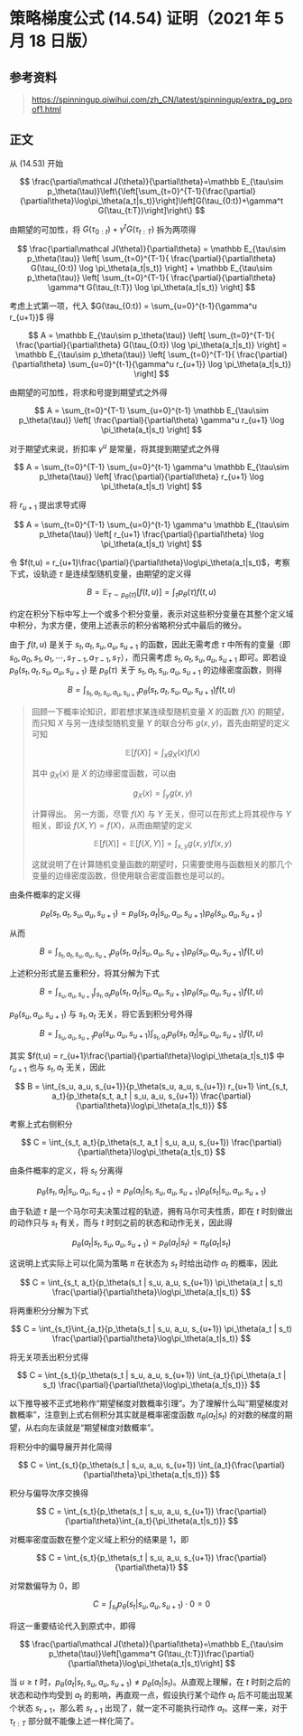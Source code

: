 # 策略梯度公式 $(14.54)$ 证明（2021 年 5 月 18 日版）

## 参考资料

> <https://spinningup.qiwihui.com/zh_CN/latest/spinningup/extra_pg_proof1.html>

## 正文

从 $(14.53)$ 开始

$$
\frac{\partial\mathcal J(\theta)}{\partial\theta}=\mathbb E_{\tau\sim p_\theta(\tau)}\left\{\left[\sum_{t=0}^{T-1}{\frac{\partial}{\partial\theta}\log\pi_\theta(a_t|s_t)}\right]\left[G(\tau_{0:t})+\gamma^t G(\tau_{t:T})\right]\right\}
$$

由期望的可加性，将 $G(\tau_{0:t})+\gamma^t G(\tau_{t:T})$ 拆为两项得

$$
\frac{\partial\mathcal J(\theta)}{\partial\theta}
= \mathbb E_{\tau\sim p_\theta(\tau)} \left[ \sum_{t=0}^{T-1}{ \frac{\partial}{\partial\theta} G(\tau_{0:t}) \log \pi_\theta(a_t|s_t)} \right] + \mathbb E_{\tau\sim p_\theta(\tau)} \left[ \sum_{t=0}^{T-1}{ \frac{\partial}{\partial\theta} \gamma^t G(\tau_{t:T}) \log \pi_\theta(a_t|s_t)} \right]
$$

考虑上式第一项，代入 $G(\tau_{0:t}) = \sum_{u=0}^{t-1}{\gamma^u r_{u+1}}$ 得

$$
A = \mathbb E_{\tau\sim p_\theta(\tau)} \left[ \sum_{t=0}^{T-1}{ \frac{\partial}{\partial\theta} G(\tau_{0:t}) \log \pi_\theta(a_t|s_t)} \right]
= \mathbb E_{\tau\sim p_\theta(\tau)} \left[ \sum_{t=0}^{T-1}{ \frac{\partial}{\partial\theta} \sum_{u=0}^{t-1}{\gamma^u r_{u+1}} \log \pi_\theta(a_t|s_t)} \right]
$$

由期望的可加性，将求和号提到期望式之外得

$$
A = \sum_{t=0}^{T-1} \sum_{u=0}^{t-1} \mathbb E_{\tau\sim p_\theta(\tau)} \left[ \frac{\partial}{\partial\theta} \gamma^u r_{u+1} \log \pi_\theta(a_t|s_t) \right]
$$

对于期望式来说，折扣率 $\gamma^u$ 是常量，将其提到期望式之外得

$$
A = \sum_{t=0}^{T-1} \sum_{u=0}^{t-1} \gamma^u \mathbb E_{\tau\sim p_\theta(\tau)} \left[ \frac{\partial}{\partial\theta} r_{u+1} \log \pi_\theta(a_t|s_t) \right]
$$

将 $r_{u+1}$ 提出求导式得

$$
A = \sum_{t=0}^{T-1} \sum_{u=0}^{t-1} \gamma^u \mathbb E_{\tau\sim p_\theta(\tau)} \left[ r_{u+1} \frac{\partial}{\partial\theta} \log \pi_\theta(a_t|s_t) \right]
$$

令 $f(t,u) = r_{u+1}\frac{\partial}{\partial\theta}\log\pi_\theta(a_t|s_t)$，考察下式，设轨迹 $\tau$ 是连续型随机变量，由期望的定义得

$$
B = \mathbb E_{\tau\sim p_\theta(\tau)}\left[f(t,u)\right] = \int_\tau{p_\theta(\tau)f(t,u)}
$$

约定在积分下标中写上一个或多个积分变量，表示对这些积分变量在其整个定义域中积分，为求方便，使用上述表示的积分省略积分式中最后的微分。

由于 $f(t,u)$ 是关于 $s_t, a_t, s_u, a_u, s_{u+1}$ 的函数，因此无需考虑 $\tau$ 中所有的变量（即 $s_0, a_0, s_1, a_1, \cdots, s_{T-1}, a_{T-1}, s_T$），而只需考虑 $s_t, a_t, s_u, a_u, s_{u+1}$ 即可。即若设 $p_\theta(s_t, a_t, s_u, a_u, s_{u+1})$ 是 $p_\theta(\tau)$ 关于 $s_t, a_t, s_u, a_u, s_{u+1}$ 的边缘密度函数，则得

$$
B = \int_{s_t, a_t, s_u, a_u, s_{u+1}}{p_\theta(s_t, a_t, s_u, a_u, s_{u+1})f(t,u)}
$$

> 回顾一下概率论知识，即若想求某连续型随机变量 $X$ 的函数 $f(X)$ 的期望，而只知 $X$ 与另一连续型随机变量 $Y$ 的联合分布 $g(x,y)$，首先由期望的定义可知
>
> $$
> \mathbb E[f(X)] = \int_x{g_X(x)f(x)}
> $$
>
> 其中 $g_X(x)$ 是 $X$ 的边缘密度函数，可以由
>
> $$
> g_X(x) = \int_y{g(x,y)}
> $$
>
> 计算得出。
> 另一方面，尽管 $f(X)$ 与 $Y$ 无关，但可以在形式上将其视作与 $Y$ 相关，即设 $f(X,Y) = f(X)$，从而由期望的定义
>
> $$
> \mathbb E[f(X)] = \mathbb E[f(X,Y)] = \int_{x,y}{g(x,y)f(x,y)}
> $$
>
> 这就说明了在计算随机变量函数的期望时，只需要使用与函数相关的那几个变量的边缘密度函数，但使用联合密度函数也是可以的。

由条件概率的定义得

$$
p_\theta(s_t, a_t, s_u, a_u, s_{u+1}) = p_\theta(s_t, a_t | s_u, a_u, s_{u+1}) p_\theta(s_u, a_u, s_{u+1})
$$

从而

$$
B = \int_{s_t, a_t, s_u, a_u, s_{u+1}}{p_\theta(s_t, a_t | s_u, a_u, s_{u+1}) p_\theta(s_u, a_u, s_{u+1}) f(t,u)}
$$

上述积分形式是五重积分，将其分解为下式

$$
B = \int_{s_u, a_u, s_{u+1}}\int_{s_t, a_t}{p_\theta(s_t, a_t | s_u, a_u, s_{u+1}) p_\theta(s_u, a_u, s_{u+1}) f(t,u)}
$$

$p_\theta(s_u, a_u, s_{u+1})$ 与 $s_t, a_t$ 无关，将它丢到积分号外得

$$
B = \int_{s_u, a_u, s_{u+1}}{p_\theta(s_u, a_u, s_{u+1})\int_{s_t, a_t}{p_\theta(s_t, a_t | s_u, a_u, s_{u+1}) f(t,u)}}
$$

其实 $f(t,u) = r_{u+1}\frac{\partial}{\partial\theta}\log\pi_\theta(a_t|s_t)$ 中 $r_{u+1}$ 也与 $s_t, a_t$ 无关，因此

$$
B = \int_{s_u, a_u, s_{u+1}}{p_\theta(s_u, a_u, s_{u+1}) r_{u+1} \int_{s_t, a_t}{p_\theta(s_t, a_t | s_u, a_u, s_{u+1}) \frac{\partial}{\partial\theta}\log\pi_\theta(a_t|s_t)}}
$$

考察上式右侧积分

$$
C = \int_{s_t, a_t}{p_\theta(s_t, a_t | s_u, a_u, s_{u+1}) \frac{\partial}{\partial\theta}\log\pi_\theta(a_t|s_t)}
$$

由条件概率的定义，将 $s_t$ 分离得

$$
p_\theta(s_t, a_t | s_u, a_u, s_{u+1}) = p_\theta(a_t | s_t, s_u, a_u, s_{u+1}) p_\theta(s_t | s_u, a_u, s_{u+1})
$$

由于轨迹 $\tau$ 是一个马尔可夫决策过程的轨迹，拥有马尔可夫性质，即在 $t$ 时刻做出的动作只与 $s_t$ 有关，而与 $t$ 时刻之前的状态和动作无关，因此得

$$
p_\theta(a_t | s_t, s_u, a_u, s_{u+1}) = p_\theta(a_t | s_t) = \pi_\theta(a_t | s_t)
$$

这说明上式实际上可以化简为策略 $\pi$ 在状态为 $s_t$ 时给出动作 $a_t$ 的概率，因此

$$
C = \int_{s_t, a_t}{p_\theta(s_t | s_u, a_u, s_{u+1}) \pi_\theta(a_t | s_t) \frac{\partial}{\partial\theta}\log\pi_\theta(a_t|s_t)}
$$

将两重积分分解为下式

$$
C = \int_{s_t}\int_{a_t}{p_\theta(s_t | s_u, a_u, s_{u+1}) \pi_\theta(a_t | s_t) \frac{\partial}{\partial\theta}\log\pi_\theta(a_t|s_t)}
$$

将无关项丢出积分式得

$$
C = \int_{s_t}{p_\theta(s_t | s_u, a_u, s_{u+1}) \int_{a_t}{\pi_\theta(a_t | s_t) \frac{\partial}{\partial\theta}\log\pi_\theta(a_t|s_t)}}
$$

以下推导被不正式地称作“期望梯度对数概率引理”。为了理解什么叫“期望梯度对数概率”，注意到上式右侧积分其实就是概率密度函数 $\pi_\theta(a_t|s_t)$ 的对数的梯度的期望，从右向左读就是“期望梯度对数概率”。

将积分中的偏导展开并化简得

$$
C = \int_{s_t}{p_\theta(s_t | s_u, a_u, s_{u+1}) \int_{a_t}{\frac{\partial}{\partial\theta}\pi_\theta(a_t|s_t)}}
$$

积分与偏导次序交换得

$$
C = \int_{s_t}{p_\theta(s_t | s_u, a_u, s_{u+1}) \frac{\partial}{\partial\theta}\int_{a_t}{\pi_\theta(a_t|s_t)}}
$$

对概率密度函数在整个定义域上积分的结果是 $1$，即

$$
C = \int_{s_t}{p_\theta(s_t | s_u, a_u, s_{u+1}) \frac{\partial}{\partial\theta}1}
$$

对常数偏导为 $0$，即

$$
C = \int_{s_t}{p_\theta(s_t | s_u, a_u, s_{u+1}) \cdot 0} = 0
$$

将这一重要结论代入到原式中，即得

$$
\frac{\partial\mathcal J(\theta)}{\partial\theta}=\mathbb E_{\tau\sim p_\theta(\tau)}\left[\gamma^t G(\tau_{t:T})\frac{\partial}{\partial\theta}\log\pi_\theta(a_t|s_t)\right]
$$

当 $u\geqslant t$ 时，$p_\theta(a_t | s_t, s_u, a_u, s_{u+1}) \neq p_\theta(a_t | s_t)$。从直观上理解，在 $t$ 时刻之后的状态和动作均受到 $a_t$ 的影响，再直观一点，假设执行某个动作 $a_t$ 后不可能出现某个状态 $s_{t+1}$，那么若 $s_{t+1}$ 出现了，就一定不可能执行动作 $a_t$。这样一来，对于 $\tau_{t:T}$ 部分就不能像上述一样化简了。
